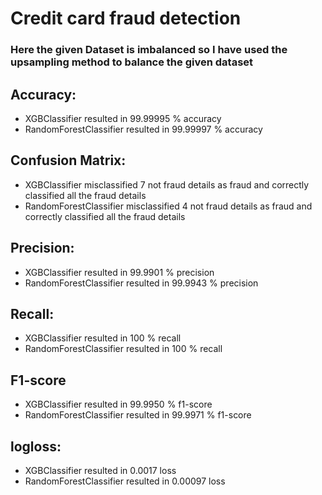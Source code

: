 # Credit card fraud detection

### Here the given Dataset is imbalanced so I have used the upsampling method to balance the given dataset 

## Accuracy: 

- XGBClassifier resulted in 99.99995 % accuracy 
- RandomForestClassifier resulted in 99.99997 % accuracy

## Confusion Matrix:

- XGBClassifier misclassified 7 not fraud details as fraud and correctly classified all the fraud details
- RandomForestClassifier misclassified 4 not fraud details as fraud and correctly classified all the fraud details

## Precision:

- XGBClassifier resulted in 99.9901 % precision 
- RandomForestClassifier resulted in 99.9943 % precision

## Recall:

- XGBClassifier resulted in 100 % recall 
- RandomForestClassifier resulted in 100 % recall

## F1-score

- XGBClassifier resulted in 99.9950 % f1-score 
- RandomForestClassifier resulted in 99.9971 % f1-score

## logloss:

- XGBClassifier resulted in 0.0017  loss 
- RandomForestClassifier resulted in 0.00097 loss
